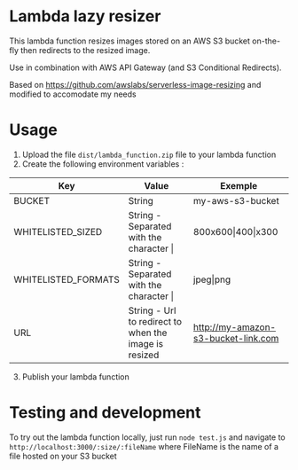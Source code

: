 # Lambda lazy resizer

This lambda function resizes images stored on an AWS S3 bucket on-the-fly then redirects to the resized image.

Use in combination with AWS API Gateway (and S3 Conditional Redirects).

Based on https://github.com/awslabs/serverless-image-resizing and modified to accomodate my needs



# Usage

1. Upload the file `dist/lambda_function.zip` file to your lambda function
2. Create the following environment variables :

| Key | Value | Exemple |
|---|---|---|
| BUCKET | String | my-aws-s3-bucket |
| WHITELISTED_SIZED | String - Separated with the character \| | 800x600\|400\|x300 |
| WHITELISTED_FORMATS| String - Separated with the character \| | jpeg\|png |
| URL | String - Url to redirect to when the image is resized| http://my-amazon-s3-bucket-link.com |

3. Publish your lambda function

# Testing and development

To try out the lambda function locally, just run `node test.js` and navigate to `http://localhost:3000/:size/:fileName` where FileName is the name of a file hosted on your S3 bucket